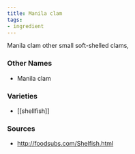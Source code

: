 ```yaml
---
title: Manila clam
tags:
- ingredient
---
```

Manila clam other small soft-shelled clams,

### Other Names

* Manila clam

### Varieties

* [[shellfish]]

### Sources
* http://foodsubs.com/Shelfish.html
